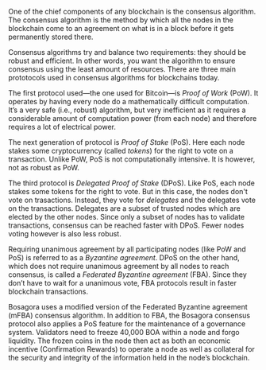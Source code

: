 One of the chief components of any blockchain is the consensus algorithm. The consensus algorithm is the method by which all the nodes in the blockchain come to an agreement on what is in a block before it gets permanently stored there.

Consensus algorithms try and balance two requirements: they should be robust and efficient. In other words, you want the algorithm to ensure consensus using the least amount of resources. There are three main prototocols used in consensus algorithms for blockchains today.

The first protocol used—the one used for Bitcoin—is *Proof of Work* (PoW). It operates by having every node do a mathematically difficult computation. It’s a very safe (i.e., robust) algorithm, but very inefficient as it requires a considerable amount of computation power (from each node) and therefore requires a lot of electrical power.

The next generation of protocol is *Proof of Stake* (PoS). Here each node stakes some cryptocurrency (called *tokens*) for the right to vote on a transaction. Unlike PoW, PoS is not computationally intensive. It is however, not as robust as PoW.

The third protocol is *Delegated Proof of Stake* (DPoS). Like PoS, each node stakes some tokens for the right to vote. But in this case, the nodes don't vote on trasactions. Instead, they vote for *delegates* and the delegates vote on the transactions. Delegates are a subset of trusted nodes which are elected by the other nodes. Since only a subset of nodes has to validate transactions, consensus can be reached faster with DPoS. Fewer nodes voting however is also less robust.

Requiring unanimous agreement by all participating nodes (like PoW and PoS) is referred to as a *Byzantine agreement*. DPoS on the other hand, which does not require unanimous agreement by all nodes to reach consensus, is called a *Federated Byzantine agreement* (FBA). Since they don’t have to wait for a unanimous vote, FBA protocols result in faster blockchain transactions.

Bosagora uses a modified version of the Federated Byzantine agreement (mFBA) consensus algorithm. In addition to FBA, the Bosagora consensus protocol also applies a PoS feature for the maintenance of a governance system. Validators need to freeze 40,000 BOA within a node and forgo liquidity. The frozen coins in the node then act as both an economic incentive (Confirmation Rewards) to operate a node as well as collateral for the security and integrity of the information held in the node’s blockchain. 
